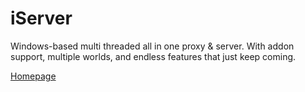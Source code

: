 # iServer
Windows-based multi threaded all in one proxy &amp; server. With addon support, multiple worlds, and endless features that just keep coming.

[Homepage](https://thelucyclub2.yohosts.info/rdc/default.html)
